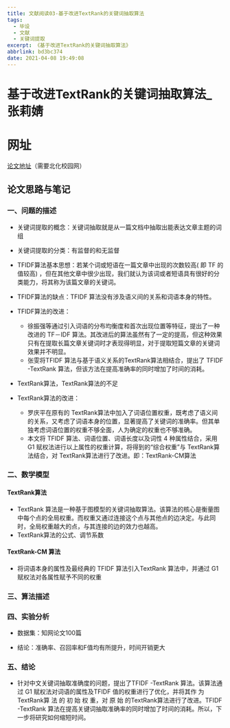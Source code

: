 ```yaml
---
title: 文献阅读03-基于改进TextRank的关键词抽取算法
tags:
  - 毕设
  - 文献
  - 关键词提取
excerpt: 《基于改进TextRank的关键词抽取算法》
abbrlink: bd3bc374
date: 2021-04-08 19:49:08
---
```


# 基于改进TextRank的关键词抽取算法_张莉婧

# 网址

[论文地址](https://tsg.buct.edu.cn/https/77726476706e69737468656265737421fbf952d2243e635930068cb8/KCMS/detail/detail.aspx?dbname=cjfd2016&filename=byxb201604013&dbcode=cjfq)（需要北化校园网）

## 论文思路与笔记

### 一、问题的描述

* 关键词提取的概念：关键词抽取就是从一篇文档中抽取出能表达文章主题的词组

* 关键词提取的分类：有监督的和无监督

* TFIDF算法基本思想：若某个词或短语在一篇文章中出现的次数较高( 即 TF 的值较高) ，但在其他文章中很少出现，我们就认为该词或者短语具有很好的分类能力，将其称为该篇文章的关键词。
* TFIDF算法的缺点：TFIDF 算法没有涉及语义间的关系和词语本身的特性。

* TFIDF算法的改进：
  * 徐振强等通过引入词语的分布均衡度和首次出现位置等特征，提出了一种改进的 TF－IDF 算法。其改进后的算法虽然有了一定的提高，但这种效果只有在提取长篇文章关键词时才表现得明显，对于提取短篇文章的关键词效果并不明显。
  * 张雯将TFIDF 算法与基于语义关系的TextRank算法相结合，提出了 TFIDF -TextRank 算法，但该方法在提高准确率的同时增加了时间的消耗。

* TextRank算法，TextRank算法的不足
* TextRank算法的改进：
  * 罗庆平在原有的 TextRank算法中加入了词语位置权重，既考虑了语义间的关系，又考虑了词语本身的位置，显著提高了关键词的准确率。但其单独考虑词语位置的权重不够全面，人为确定的权重也不够准确。
  * 本文将 TFIDF 算法、词语位置、词语长度以及词性 4 种属性结合，采用 G1 赋权法进行以上属性的权重计算，将得到的“综合权重”与 TextRank算法结合，对 TextRank算法进行了改进。即：TextRank-CM算法

### 二、数学模型

#### TextRank算法

* TextRank 算法是一种基于图模型的关键词抽取算法。该算法的核心是衡量图中每个点的全局权重。而权重又通过连接这个点与其他点的边决定。与此同时，全局权重越大的点，与其连接的边的效力也越高。
* TextRank算法的公式、调节系数

#### TextRank-CM 算法

* 将词语本身的属性及最经典的 TFIDF 算法引入TextRank 算法中，并通过 G1 赋权法对各属性赋予不同的权重

### 三、算法描述

### 四、实验分析

* 数据集：知网论文100篇

* 结论：准确率、召回率和F值均有所提升，时间开销更大

### 五、结论

* 针对中文关键词抽取准确度的问题，提出了TFIDF -TextRank  算法。该算法通过 G1 赋权法对词语的属性及TFIDF 值的权重进行了优化，并将其作 为 TextRank算 法 的 初 始 权 重，对 原 始 的TextRank算法进行了改进。TFIDF -TextRank 算法在提高关键词抽取准确率的同时增加了时间的消耗。所以，下一步将研究如何缩短时间。